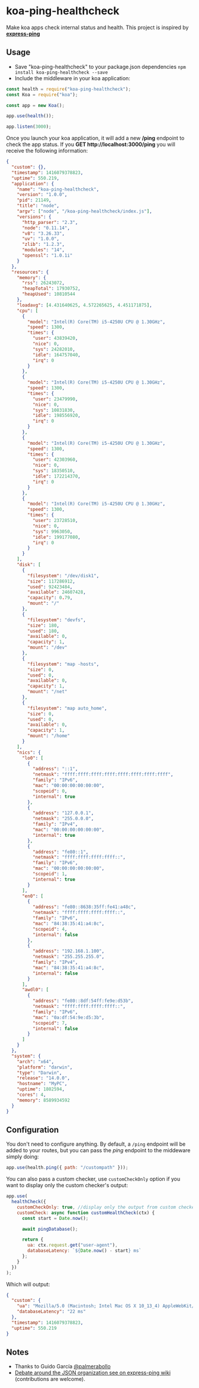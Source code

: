 # koa-ping-healthcheck

Make koa apps check internal status and health. This project is inspired by **[express-ping](https://github.com/palmerabollo/express-ping)**

## Usage

- Save "koa-ping-healthcheck" to your package.json dependencies `npm install koa-ping-healthcheck --save`
- Include the middleware in your koa application:

```javascript
const health = require("koa-ping-healthcheck");
const Koa = require("koa");

const app = new Koa();

app.use(health());

app.listen(3000);
```

Once you launch your koa application, it will add a new **/ping** endpoint to check the app status. If you **GET http://localhost:3000/ping** you will receive the following information:

```json
{
  "custom": {},
  "timestamp": 1416079378823,
  "uptime": 550.219,
  "application": {
    "name": "koa-ping-healthcheck",
    "version": "1.0.0",
    "pid": 21149,
    "title": "node",
    "argv": ["node", "/koa-ping-healthcheck/index.js"],
    "versions": {
      "http_parser": "2.3",
      "node": "0.11.14",
      "v8": "3.26.33",
      "uv": "1.0.0",
      "zlib": "1.2.3",
      "modules": "14",
      "openssl": "1.0.1i"
    }
  },
  "resources": {
    "memory": {
      "rss": 26243072,
      "heapTotal": 17930752,
      "heapUsed": 10810544
    },
    "loadavg": [4.431640625, 4.572265625, 4.451171875],
    "cpu": [
      {
        "model": "Intel(R) Core(TM) i5-4250U CPU @ 1.30GHz",
        "speed": 1300,
        "times": {
          "user": 43839420,
          "nice": 0,
          "sys": 24282010,
          "idle": 164757040,
          "irq": 0
        }
      },
      {
        "model": "Intel(R) Core(TM) i5-4250U CPU @ 1.30GHz",
        "speed": 1300,
        "times": {
          "user": 23479990,
          "nice": 0,
          "sys": 10831830,
          "idle": 198556920,
          "irq": 0
        }
      },
      {
        "model": "Intel(R) Core(TM) i5-4250U CPU @ 1.30GHz",
        "speed": 1300,
        "times": {
          "user": 42303960,
          "nice": 0,
          "sys": 18350510,
          "idle": 172214370,
          "irq": 0
        }
      },
      {
        "model": "Intel(R) Core(TM) i5-4250U CPU @ 1.30GHz",
        "speed": 1300,
        "times": {
          "user": 23728510,
          "nice": 0,
          "sys": 9963050,
          "idle": 199177080,
          "irq": 0
        }
      }
    ],
    "disk": [
      {
        "filesystem": "/dev/disk1",
        "size": 117286912,
        "used": 92423484,
        "available": 24607428,
        "capacity": 0.79,
        "mount": "/"
      },
      {
        "filesystem": "devfs",
        "size": 180,
        "used": 180,
        "available": 0,
        "capacity": 1,
        "mount": "/dev"
      },
      {
        "filesystem": "map -hosts",
        "size": 0,
        "used": 0,
        "available": 0,
        "capacity": 1,
        "mount": "/net"
      },
      {
        "filesystem": "map auto_home",
        "size": 0,
        "used": 0,
        "available": 0,
        "capacity": 1,
        "mount": "/home"
      }
    ],
    "nics": {
      "lo0": [
        {
          "address": "::1",
          "netmask": "ffff:ffff:ffff:ffff:ffff:ffff:ffff:ffff",
          "family": "IPv6",
          "mac": "00:00:00:00:00:00",
          "scopeid": 0,
          "internal": true
        },
        {
          "address": "127.0.0.1",
          "netmask": "255.0.0.0",
          "family": "IPv4",
          "mac": "00:00:00:00:00:00",
          "internal": true
        },
        {
          "address": "fe80::1",
          "netmask": "ffff:ffff:ffff:ffff::",
          "family": "IPv6",
          "mac": "00:00:00:00:00:00",
          "scopeid": 1,
          "internal": true
        }
      ],
      "en0": [
        {
          "address": "fe80::8638:35ff:fe41:a48c",
          "netmask": "ffff:ffff:ffff:ffff::",
          "family": "IPv6",
          "mac": "84:38:35:41:a4:8c",
          "scopeid": 4,
          "internal": false
        },
        {
          "address": "192.168.1.100",
          "netmask": "255.255.255.0",
          "family": "IPv4",
          "mac": "84:38:35:41:a4:8c",
          "internal": false
        }
      ],
      "awdl0": [
        {
          "address": "fe80::8df:54ff:fe9e:d53b",
          "netmask": "ffff:ffff:ffff:ffff::",
          "family": "IPv6",
          "mac": "0a:df:54:9e:d5:3b",
          "scopeid": 7,
          "internal": false
        }
      ]
    }
  },
  "system": {
    "arch": "x64",
    "platform": "darwin",
    "type": "Darwin",
    "release": "14.0.0",
    "hostname": "MyPC",
    "uptime": 1802594,
    "cores": 4,
    "memory": 8589934592
  }
}
```

## Configuration

You don't need to configure anything. By default, a `/ping` endpoint will be added to your routes, but you can pass the _ping_ endpoint to the middeware simply doing:

```javascript
app.use(health.ping({ path: "/custompath" }));
```

You can also pass a custom checker, use `customCheckOnly` option if you want to display only the custom checker's output:

```javascript
app.use(
  healthCheck({
    customCheckOnly: true, //display only the output from custom checker
    customCheck: async function customHealthCheck(ctx) {
      const start = Date.now();

      await pingDatabase();

      return {
        ua: ctx.request.get("user-agent"),
        databaseLatency: `${Date.now() - start} ms`
      };
    }
  })
);
```


Which will output:

```json
{
  "custom": {
    "ua": "Mozilla/5.0 (Macintosh; Intel Mac OS X 10_13_4) AppleWebKit/537.36 (KHTML, like Gecko) Chrome/71.0.3562.0 Safari/537.36",
    "databaseLatency": "22 ms"
  },
  "timestamp": 1416079378823,
  "uptime": 550.219
}
```

## Notes

- Thanks to Guido García [@palmerabollo](https://github.com/palmerabollo)
- [Debate around the JSON organization see on express-ping wiki](https://github.com/palmerabollo/express-ping/wiki/Response-Format-Debate) (contributions are welcome).
